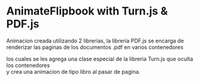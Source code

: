 ﻿# AnimateFlipbook with Turn.js & PDF.js

Animacion creada utilizando 2 librerias, 
la libreria PDF.js se encarga de renderizar las paginas de los documentos .pdf
en varios contenedores <div> los cuales se les agrega una clase especial de la
  libreria Turn.js que oculta los contenedores <div> y crea una animacion de
  tipo libro al pasar de pagina.
